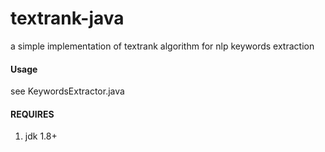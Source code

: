 # textrank-java
a simple implementation of textrank algorithm for nlp keywords extraction

#### Usage
see KeywordsExtractor.java

#### REQUIRES
1. jdk 1.8+
